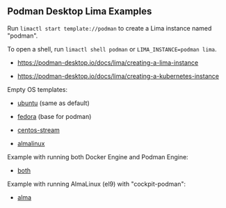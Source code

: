 ## Podman Desktop Lima Examples

Run `limactl start template://podman` to create a Lima instance named "podman".

To open a shell, run `limactl shell podman` or `LIMA_INSTANCE=podman lima`.

* <https://podman-desktop.io/docs/lima/creating-a-lima-instance>

* <https://podman-desktop.io/docs/lima/creating-a-kubernetes-instance>

Empty OS templates:

- [ubuntu](../ubuntu.yaml) (same as default)

- [fedora](../fedora.yaml) (base for podman)

- [centos-stream](../centos-stream-9.yaml)

- [almalinux](../almalinux-9.yaml)

Example with running both Docker Engine and Podman Engine:
- [both](./both.yaml)

Example with running AlmaLinux (el9) with "cockpit-podman":
- [alma](./alma.yaml)
